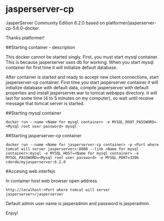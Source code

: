 # jasperserver-cp
JasperServer Community Edition 6.2.0 based on platformer/jasperserver-cp-5.6.0-docker.

Thanks platformer!


##Starting container - description

This docker cannot be started singly. First, you must start mysql container. This is because jasperserver uses db for working. When you start mysql container for first time it will initialize default database.

After container is started and ready to accept new client connections, start jasperserver-cp container. First time you start jasperserver container it will initialize database with default data, compile jasperserver with default properties and install jasperserver.war to tomcat webapps directory. It will last for some time (4 to 5 minutes on my computer), so wait until receive message that tomcat server is started.

##Starting mysql container

```
docker run --name <Name for mysql container> -e MYSQL_ROOT_PASSWORD=<Mysql root user password> mysql
```

##Starting jasperserver-cp container

```
docker run --name <Name for jasperserver-cp container> -p <Port where tomcat will server jasperserver>:8080 --link <Name for mysql container>:mysql -e MYSQL_HOST=<Name for mysql container> -e MYSQL_PASSWORD=<Mysql root user password> -e MYSQL_PORT=3306 cdorde/myjasperserver:6.2.0
```

#Accesing web interfejs

In container host web browser open address

```
http://localhost:<Port where tomcat will server jasperserver>/jasperserver
```

Default admin user name is jasperadmin and password is jasperadmin.

Enjoy!
